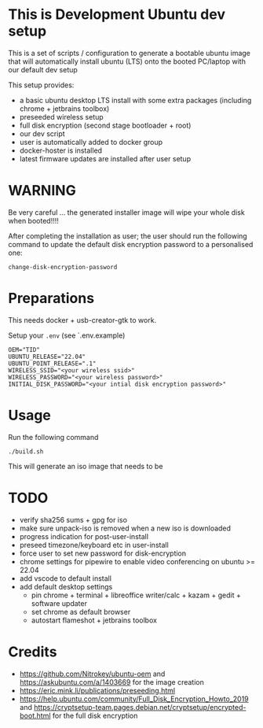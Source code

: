 # This is Development Ubuntu dev setup

This is a set of scripts / configuration to generate a bootable ubuntu image
that will automatically install ubuntu (LTS) onto the booted PC/laptop with our default dev setup

This setup provides:
- a basic ubuntu desktop LTS install with some extra packages (including chrome + jetbrains toolbox)
- preseeded wireless setup
- full disk encryption (second stage bootloader + root)
- our dev script
- user is automatically added to docker group
- docker-hoster is installed
- latest firmware updates are installed after user setup

# WARNING

Be very careful ... the generated installer image will wipe your whole disk when booted!!!!

After completing the installation as user; the user should run the following command 
to update the default disk encryption password to a personalised one:
```
change-disk-encryption-password
```

# Preparations

This needs docker + usb-creator-gtk to work.

Setup your `.env` (see `.env.example)
```
OEM="TID"
UBUNTU_RELEASE="22.04"
UBUNTU_POINT_RELEASE=".1"
WIRELESS_SSID="<your wireless ssid>"
WIRELESS_PASSWORD="<your wireless password>"
INITIAL_DISK_PASSWORD="<your intial disk encryption password>"
```

# Usage

Run the following command
```
./build.sh
```
This will generate an iso image that needs to be 

# TODO

- verify sha256 sums + gpg for iso
- make sure unpack-iso is removed when a new iso is downloaded
- progress indication for post-user-install
- preseed timezone/keyboard etc in user-install
- force user to set new password for disk-encryption
- chrome settings for pipewire to enable video conferencing on ubuntu >= 22.04
- add vscode to default install
- add default desktop settings
  - pin chrome + terminal + libreoffice writer/calc + kazam + gedit + software updater
  - set chrome as default browser
  - autostart flameshot + jetbrains toolbox

# Credits

- https://github.com/Nitrokey/ubuntu-oem and https://askubuntu.com/a/1403669 for the image creation 
- https://eric.mink.li/publications/preseeding.html
- https://help.ubuntu.com/community/Full_Disk_Encryption_Howto_2019 and https://cryptsetup-team.pages.debian.net/cryptsetup/encrypted-boot.html for the full disk encryption

